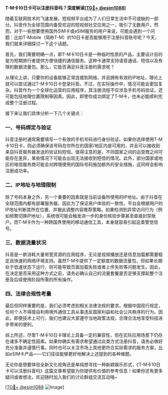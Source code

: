 **T-M卡10日卡可以注册抖音吗？深度解读[[TG💪+ @esim1088](https://t.me/s/esim1088)]**

随着互联网技术的飞速发展，短视频平台成为了人们日常生活中不可或缺的一部分。抖音作为全球范围内备受欢迎的短视频社交应用之一，吸引了无数用户。然而，对于一些想要使用国外SIM卡或eSIM服务的用户来说，可能会遇到一个问题：比如T-Mobile（简称T-M）的10日卡是否能够用于注册抖音账号呢？今天，我们就来详细探讨一下这个话题。

首先，我们需要明确一点，即T-M卡10日卡是一种临时性质的产品，主要设计目的是为短期旅行者提供方便快捷的通信服务。这种卡通常支持语音通话、短信以及有限的数据流量包。那么，它能否满足抖音注册的需求呢？

从理论上讲，只要你的设备能够正常连接到网络，并且拥有有效的IP地址，理论上就可以尝试通过T-M卡10日卡登录抖音。不过，在实际操作中，情况可能会更加复杂。抖音作为一个全球化运营的应用程序，其注册流程不仅涉及手机号码验证，还可能包括地理位置限制等因素。因此，即使你成功绑定了T-M卡，也未必能顺利完成整个注册过程。

接下来让我们具体分析一下几个关键点：

### 一、号码绑定与验证

抖音注册时通常需要填写一个有效的手机号码进行身份验证。如果你选择使用T-M卡10日卡，则必须确保该号码在你所在的国家/地区内是可用的，并且可以接收到来自抖音服务器发送的验证码短信。值得注意的是，不同国家之间的运营商之间可能存在差异，某些情况下可能会出现无法接收到短信的情况。此外，部分国家或地区的电信服务商可能会对跨境使用的国际号码施加额外的安全措施，这同样会影响注册成功率。

### 二、IP地址与地理限制

除了号码本身之外，另一个重要的因素就是当前设备所使用的IP地址。由于抖音在全球范围内都有部署服务器，因此为了保证用户体验的一致性，平台会根据用户的IP地址判断其所在位置，并据此调整内容推荐策略。如果检测到异常访问行为（例如频繁切换IP地址），系统很可能会触发进一步的身份核验步骤甚至直接封禁账户。而T-M卡作为一种跨国界使用的移动通信工具，本身就容易引起这类警觉信号。

### 三、数据流量状况

抖音是一款消耗大量带宽资源的应用程序，无论是视频播放还是信息加载都需要稳定且快速的网络环境支持。虽然T-M卡提供了一定额度的数据流量包，但如果长期处于低速状态下运行，则可能导致页面加载失败或者上传失败等问题发生。因此，在决定是否采用这种方式之前，请务必确认自己的流量套餐是否足够支撑起整个注册及后续使用阶段所需的所有操作。

### 四、法律合规性考量

最后但同样重要的是，我们必须考虑到相关法律法规的要求。根据中国现行规定，任何个人不得擅自利用境外通信工具从事违反国家利益和社会公共秩序的行为。因此，即便技术上可行，我们也建议大家遵守当地政策法规，合理合法地享受科技进步带来的便利。

综上所述，尽管T-M卡10日卡理论上具备一定的兼容性，但在实际应用场景下仍存在诸多不确定性因素。如果你确实有需求希望通过此类方式注册抖音，请务必做好充分准备并谨慎行事。同时也可以关注市场上其他更符合实际需求的服务方案，比如eSIM卡产品——它们往往能够更好地解决上述提到的各种难题。

无论你是想要体验全新文化视角还是单纯想寻找一种新颖娱乐形式，《T-M卡10日卡可以注册抖音吗》这篇文章希望能为你提供有价值的参考信息！如果你还有更多疑问或者想法，欢迎随时加入我们的讨论群组交流互动哦~

[[TG💪+ @esim1088](https://t.me/s/esim1088) ![Image](https://i.postimg.cc/4NQfJmqS/Snipaste-2025-05-13-00-14-12.png)]